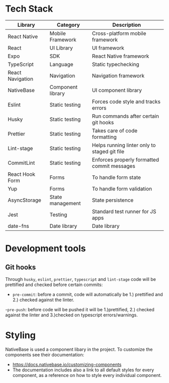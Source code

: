 # Tech Stack

| Library          | Category          | Description                                  |
| ---------------- | ----------------- | -------------------------------------------- |
| React Native     | Mobile Framework  | Cross-platform mobile framework              |
| React            | UI Library        | UI framework                                 |
| Expo             | SDK               | React Native framework                       |
| TypeScript       | Language          | Static typechecking                          |
| React Navigation | Navigation        | Navigation framework                         |
| NativeBase       | Component library | UI component library                         |
| Eslint           | Static testing    | Forces code style and tracks errors          |
| Husky            | Static testing    | Run commands after certain git hooks         |
| Prettier         | Static testing    | Takes care of code formatting                |
| Lint-stage       | Static testing    | Helps running linter only to staged git file |
| CommitLint       | Static testing    | Enforces properly formatted commit messages  |
| React Hook Form  | Forms             | To handle form state                         |
| Yup              | Forms             | To handle form validation                    |
| AsyncStorage     | State management  | State persistence                            |
| Jest             | Testing           | Standard test runner for JS apps             |
| date-fns         | Date library      | Date library                                 |

# Development tools

## Git hooks

Through `husky`, `eslint`, `prettier`, `typescript` and `lint-stage` code will be prettified and checked before certain commits:

- `pre-commit`: before a commit, code will automatically be 1.) prettified and 2.) checked against the linter.

-`pre-push`: before code will be pushed it will be 1.)prettified, 2.) checked against the linter and 3.)checked on typescript errors/warnings.

# Styling

NativeBase is used a component libary in the project. To customize the components see their documentation:

- https://docs.nativebase.io/customizing-components
- The documentation includes also a link to all default styles for every component, as a reference on how to style every individual component.
